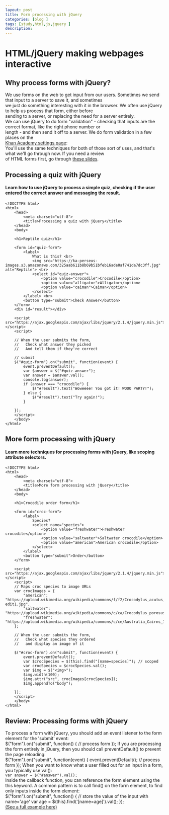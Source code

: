 ```yaml
---
layout: post
title: Form processing with jQuery
categories: [blog ]
tags: [study,html,js,jquery ]
description: 
---  
```


# HTML/jQuery making webpages interactive
## Why process forms with jQuery?

We use forms on the web to get input from our users. Sometimes we send that input to a server to save it, and sometimes  
we just do something interesting with it in the browser. We often use jQuery to help us process that form, either before  
sending to a server, or replacing the need for a server entirely.  
We can use jQuery to do form "validation" - checking that inputs are the correct format, like the right phone number or   
length - and then send it off to a server. We do form validation in a few places on the  
[Khan Academy settings page](https://www.khanacademy.org/settings/account "Khan Academy settings page"):  
You'll use the same techniques for both of those sort of uses, and that's what we'll go through now. If you need a review  
of HTML forms first, go through [these slides](http://www.teaching-materials.org/htmlcss-1day/html-forms/slides.html#slide1 "these slides").  
## Processing a quiz with jQuery
#### Learn how to use jQuery to process a simple quiz, checking if the user entered the correct answer and messaging the result.

    <!DOCTYPE html>
    <html>
        <head>
            <meta charset="utf-8">
            <title>Processing a quiz with jQuery</title>
        </head>
        <body>
    
        <h1>Reptile quiz</h1>
        
        <form id="quiz-form">
            <label>
                What is this? <br>
                <img src="https://ka-perseus-images.s3.amazonaws.com/325aab611b8b69b51bfeb16ade0af741da7dc3ff.jpg" alt="Reptile"> <br>
                <select id="quiz-answer">
                    <option value="crocodile">Crocodile</option>
                    <option value="alligator">Alligator</option>
                    <option value="caiman">Caiman</option>
                </select>
            </label> <br>
            <button type="submit">Check Answer</button>
        </form>
        <div id="result"></div>
        
        <script src="https://ajax.googleapis.com/ajax/libs/jquery/2.1.4/jquery.min.js"></script>
        <script>
        
        // When the user submits the form,
        //   Check what answer they picked
        //   And tell them if they're correct
    
        // submit
        $("#quiz-form").on("submit", function(event) {
            event.preventDefault();
            var $answer = $("#quiz-answer"); 
            var answer = $answer.val();
            console.log(answer);
            if (answer === "crocodile") {
                $("#result").text("Woweeee! You got it! WOOO PARTY!");
            } else {
                $("#result").text("Try again!");
            }
            
        });
        </script>
        </body>
    </html>
    
## More form processing with jQuery
#### Learn more techniques for processing forms with jQuery, like scoping attribute selectors.
    <!DOCTYPE html>
    <html>
        <head>
            <meta charset="utf-8">
            <title>More form processing with jQuery</title>
        </head>
        <body>
    
        <h1>Crocodile order form</h1>
        
        <form id="croc-form">
            <label>
                Species?
                <select name="species">
                    <option value="freshwater">Freshwater crocodile</option>
                    <option value="saltwater">Saltwater crocodile</option>
                    <option value="american">American crocodile</option>
                </select>
            </label>
            <button type="submit">Order</button>
        </form>
        
        <script src="https://ajax.googleapis.com/ajax/libs/jquery/2.1.4/jquery.min.js"></script>
        <script>
        // Maps croc species to image URLs
        var crocImages = {
            "american": "https://upload.wikimedia.org/wikipedia/commons/f/f2/Crocodylus_acutus_mexico_02-edit1.jpg",
            "saltwater": "https://upload.wikimedia.org/wikipedia/commons/c/ca/Crocodylus_porosus_4.jpg",
            "freshwater": "https://upload.wikimedia.org/wikipedia/commons/c/ce/Australia_Cairns_18.jpg"
        };
        
        // When the user submits the form,
        //   Check what species they ordered
        //   and display an image of it
        
        $("#croc-form").on("submit", function(event) {
            event.preventDefault();
            var $crocSpecies = $(this).find("[name=species]"); // scoped
            var crocSpecies = $crocSpecies.val();
            var $img = $("<img>");
            $img.width(100);
            $img.attr("src", crocImages[crocSpecies]); 
            $img.appendTo("body");
            
        });
        </script>
        </body>
    </html>
    

## Review: Processing forms with jQuery
To process a form with jQuery, you should add an event listener to the form element for the 'submit' event:  
    $("form").on("submit", function() {
       // process form
    });
If you are processing the form entirely in jQuery, then you should call preventDefault() to prevent the page reloading:  
    $("form").on("submit", function(event) {
       event.preventDefault();
       // process form
    });
When you want to know what a user filled out for an input in a form, you typically use val():  
`var answer = $("#answer").val();`  
Inside the callback function, you can reference the form element using the this keyword. A common pattern is to call find() on the form element, to find only inputs inside the form element:  
    $("form").on("submit", function() {
      // store the value of the input with name='age' 
       var age = $(this).find('[name=age]').val();
    });  
[(See a full example here)](https://www.khanacademy.org/computer-programming/jquery-example-submit/4745335285612544 "(See a full example here)")  
